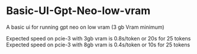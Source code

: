 # Basic-UI-Gpt-Neo-low-vram
A basic ui for running gpt neo on low vram (3 gb Vram minimum) <br>
 
Expected speed on pcie-3 with 3gb vram is 0.8s/token or 20s for 25 tokens <br>
Expected speed on pcie-3 with 8gb vram is 0.4s/token or 10s for 25 tokens <br>


